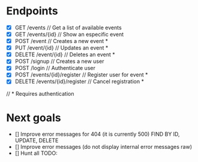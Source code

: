 # Endpoints
- [x] GET /events // Get a list of available events
- [x] GET /events/{id} // Show an especific event
- [x] POST /event // Creates a new event *
- [x] PUT /event/{id} // Updates an event *
- [x] DELETE /event/{id} // Deletes an event *
- [x] POST /signup // Creates a new user
- [x] POST /login // Authenticate user
- [x] POST /events/{id}/register // Register user for event *
- [x] DELETE /events/{id}/register // Cancel registration *

// * Requires authentication

# Next goals
- [] Improve error messages for 404 (it is currently 500) FIND BY ID, UPDATE, DELETE
- [] Improve error messages (do not display internal error messages raw)
- [] Hunt all TODO:
